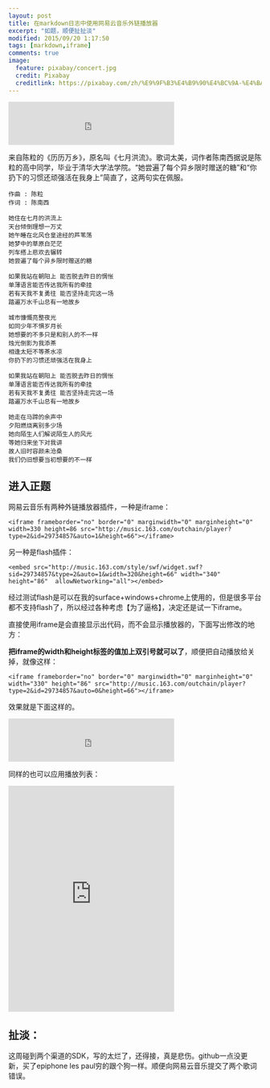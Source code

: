 ```yaml
---
layout: post
title: 在markdown日志中使用网易云音乐外链播放器
excerpt: "如题，顺便扯扯淡"
modified: 2015/09/20 1:17:50 
tags: [markdown,iframe]
comments: true
image:
  feature: pixabay/concert.jpg
  credit: Pixabay
  creditlink: https://pixabay.com/zh/%E9%9F%B3%E4%B9%90%E4%BC%9A-%E4%BA%BA%E7%BE%A4-%E8%A7%82%E4%BC%97-%E4%BA%BA-%E9%9F%B3%E4%B9%90-%E5%A8%B1%E4%B9%90-%E8%8A%82%E6%97%A5-%E6%80%A7%E8%83%BD-%E4%B9%90%E8%B6%A3-%E4%B9%90%E9%98%9F-768722/
---
```


<iframe frameborder="no" border="0" marginwidth="0" marginheight="0" width="330" height="86" src="http://music.163.com/outchain/player?type=2&id=29535531&auto=0&height=66"></iframe>

来自陈粒的《历历万乡》，原名叫《七月洪流》。歌词太美，词作者陈南西据说是陈粒的高中同学，毕业于清华大学法学院。“她尝遍了每个异乡限时赠送的糖”和“你扔下的习惯还顽强活在我身上”简直了，这两句实在佩服。

	作曲 : 陈粒
    作词 : 陈南西

    她住在七月的洪流上
    天台倾倒理想一万丈
    她午睡在北风仓皇途经的芦苇荡
    她梦中的草原白茫茫
    列车搭上悲欢去辗转
    她尝遍了每个异乡限时赠送的糖

    如果我站在朝阳上 能否脱去昨日的惆怅
    单薄语言能否传达我所有的牵挂
    若有天我不复勇往 能否坚持走完这一场
    踏遍万水千山总有一地故乡

    城市慷慨亮整夜光
    如同少年不惧岁月长
    她想要的不多只是和别人的不一样
    烛光倒影为我添茶
    相逢太短不等茶水凉
    你扔下的习惯还顽强活在我身上

    如果我站在朝阳上 能否脱去昨日的惆怅
    单薄语言能否传达我所有的牵挂
    若有天我不复勇往 能否坚持走完这一场
    踏遍万水千山总有一地故乡

    她走在马蹄的余声中
    夕阳燃烧离别多少场
    她向陌生人们解说陌生人的风光
    等她归来坐下对我讲
    故人旧时容颜未沧桑
    我们仍旧想要当初想要的不一样

## 进入正题

网易云音乐有两种外链播放器插件，一种是iframe：

    <iframe frameborder="no" border="0" marginwidth="0" marginheight="0" width=330 height=86 src="http://music.163.com/outchain/player?type=2&id=29734857&auto=1&height=66"></iframe>

另一种是flash插件：

    <embed src="http://music.163.com/style/swf/widget.swf?sid=29734857&type=2&auto=1&width=320&height=66" width="340" height="86"  allowNetworking="all"></embed>

经过测试flash是可以在我的surface+windows+chrome上使用的，但是很多平台都不支持flash了，所以经过各种考虑【为了逼格】，决定还是试一下iframe。

直接使用iframe是会直接显示出代码，而不会显示播放器的，下面写出修改的地方：

**把iframe的width和height标签的值加上双引号就可以了**，顺便把自动播放给关掉，就像这样：

    <iframe frameborder="no" border="0" marginwidth="0" marginheight="0" width="330" height="86" src="http://music.163.com/outchain/player?type=2&id=29734857&auto=0&height=66"></iframe>

效果就是下面这样的。

<iframe frameborder="no" border="0" marginwidth="0" marginheight="0" width="330" height="86" src="http://music.163.com/outchain/player?type=2&id=29734857&auto=0&height=66"></iframe>

同样的也可以应用播放列表：

<iframe frameborder="no" border="0" marginwidth="0" marginheight="0" width="330" height="450" src="http://music.163.com/outchain/player?type=0&id=48865558&auto=0&height=430"></iframe>


## 扯淡：

这周碰到两个渠道的SDK，写的太烂了，还得接，真是悲伤。github一点没更新，买了epiphone les paul穷的跟个狗一样。顺便向网易云音乐提交了两个歌词错误。